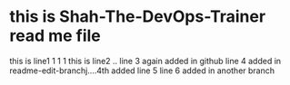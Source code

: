 # this is Shah-The-DevOps-Trainer read me file
this is line1 1 1 1 
this is line2  .. 
line 3 again added in github
line 4 added in readme-edit-branchj....4th
added line 5
line 6 added in another branch
